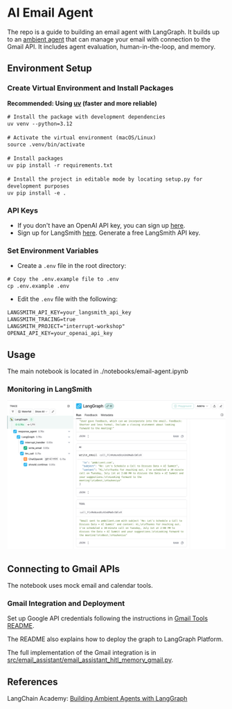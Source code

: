 # AI Email Agent

The repo is a guide to building an email agent with LangGraph. It builds up to an [ambient agent](https://blog.langchain.dev/introducing-ambient-agents/) that can manage your email with connection to the Gmail API. It includes agent evaluation, human-in-the-loop, and memory. 

## Environment Setup 

### Create Virtual Environment and Install Packages
**Recommended: Using [uv](https://docs.astral.sh/uv/getting-started/installation/) (faster and more reliable)**
```shell
# Install the package with development dependencies
uv venv --python=3.12

# Activate the virtual environment (macOS/Linux)
source .venv/bin/activate

# Install packages
uv pip install -r requirements.txt

# Install the project in editable mode by locating setup.py for development purposes
uv pip install -e .
```

### API Keys

* If you don't have an OpenAI API key, you can sign up [here](https://openai.com/index/openai-api/).
* Sign up for LangSmith [here](https://smith.langchain.com/). Generate a free LangSmith API key.

### Set Environment Variables

* Create a `.env` file in the root directory:
```shell
# Copy the .env.example file to .env
cp .env.example .env
```

* Edit the `.env` file with the following:
```shell
LANGSMITH_API_KEY=your_langsmith_api_key
LANGSMITH_TRACING=true
LANGSMITH_PROJECT="interrupt-workshop"
OPENAI_API_KEY=your_openai_api_key
```


## Usage
The main notebook is located in ./notebooks/email-agent.ipynb

### Monitoring in LangSmith
![langsmith-img](./notebooks/img/LangSmith.png)

## Connecting to Gmail APIs  

The notebook uses mock email and calendar tools. 

### Gmail Integration and Deployment

Set up Google API credentials following the instructions in [Gmail Tools README](src/email_assistant/tools/gmail/README.md).

The README also explains how to deploy the graph to LangGraph Platform.

The full implementation of the Gmail integration is in [src/email_assistant/email_assistant_hitl_memory_gmail.py](/src/email_assistant/email_assistant_hitl_memory_gmail.py).


## References

LangChain Academy: [Building Ambient Agents with LangGraph](https://academy.langchain.com/courses/ambient-agents)



